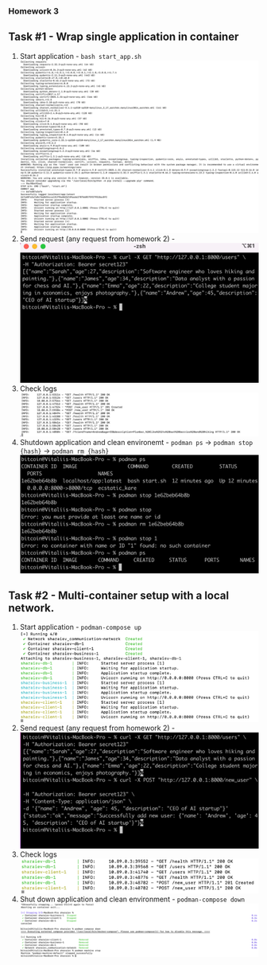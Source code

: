 ### Homework 3

## Task #1 - Wrap single application in container
1) Start application - ```bash start_app.sh```
![start app](./assets/start1.png)
2) Send request (any request from homework 2) - 
![send request](./assets/send_request1.png)
3) Check logs
![check logs](./assets/check_logs1.png)
4) Shutdown application and clean environemt - ```podman ps``` -> ```podman stop {hash}``` -> ```podman rm {hash}```
![shutdown environment](./assets/shutdown1.png)

## Task #2 - Multi-container setup with a local network.
1) Start application - ```podman-compose up```
![start app](./assets/start2.png)
2) Send request (any request from homework 2) - 
![send request](./assets/send_request2.png)
3) Check logs
![check logs](./assets/check_logs2.png)
4) Shut down application and clean environment - ```podman-compose down```
![shutdown environment](./assets/shutdown2.png)
